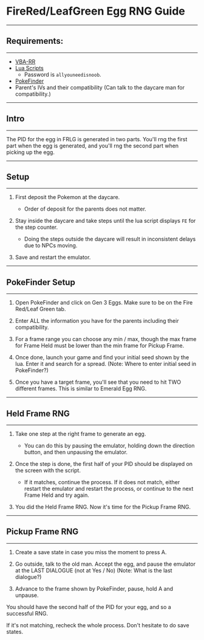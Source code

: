# FireRed/LeafGreen Egg RNG Guide

---
## Requirements:
---

- [VBA-RR](https://code.google.com/archive/p/vba-rerecording/downloads)
- [Lua Scripts](https://pokerng.forumcommunity.net/?t=56443955&p=396434940)
    - Password is `allyouneedisnoob`.
- [PokeFinder](https://github.com/Admiral-Fish/PokeFinder/releases)
- Parent's IVs and their compatibility (Can talk to the daycare man for compatibility.)

---
## Intro
---

The PID for the egg in FRLG is generated in two parts. You'll rng the first part when the egg is generated, and you'll rng the second part when picking up the egg.

---
## Setup
---

1. First deposit the Pokemon at the daycare.
    - Order of deposit for the parents does not matter.

2. Stay inside the daycare and take steps until the lua script displays `FE` for the step counter.
    - Doing the steps outside the daycare will result in inconsistent delays due to NPCs moving.

3. Save and restart the emulator.

---
## PokeFinder Setup
---

1. Open PokeFinder and click on Gen 3 Eggs. Make sure to be on the Fire Red/Leaf Green tab. 

2. Enter ALL the information you have for the parents including their compatibility.

3. For a frame range you can choose any min / max, though the max frame for Frame Held must be lower than the min frame for Pickup Frame.

4. Once done, launch your game and find your initial seed shown by the lua. Enter it and search for a spread.
(Note: Where to enter initial seed in PokeFinder?)

5. Once you have a target frame, you'll see that you need to hit TWO different frames. This is similar to Emerald Egg RNG.
 
---
## Held Frame RNG
---

1. Take one step at the right frame to generate an egg.
    - You can do this by pausing the emulator, holding down the direction button, and then unpausing the emulator.

2. Once the step is done, the first half of your PID should be displayed on the screen with the script. 
    - If it matches, continue the process. If it does not match, either restart the emulator and restart the process, or continue to the next Frame Held and try again.

3. You did the Held Frame RNG. Now it's time for the Pickup Frame RNG.

---
## Pickup Frame RNG
---

1. Create a save state in case you miss the moment to press A.

2. Go outside, talk to the old man. Accept the egg, and pause the emulator at the LAST DIALOGUE (not at Yes / No)
(Note: What is the last dialogue?)

3. Advance to the frame shown by PokeFinder, pause, hold A and unpause.

You should have the second half of the PID for your egg, and so a successful RNG.

If it's not matching, recheck the whole process. Don't hesitate to do save states.

